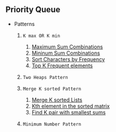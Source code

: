 ## Priority Queue 

- Patterns
   1. `K max OR K min`
       1. [Maximum Sum Combinations](https://practice.geeksforgeeks.org/problems/maximum-sum-combination/1)
       2. [Mininum Sum Combinations](https://leetcode.com/problems/find-k-pairs-with-smallest-sums/description/)
       3. [Sort Characters by Frequency](https://leetcode.com/problems/sort-characters-by-frequency/description/)
       4. [Top K Frequent elements](https://leetcode.com/problems/top-k-frequent-elements/description/)

  2. `Two Heaps Pattern`
 
  3. `Merge K sorted Pattern`
      1. [Merge K sorted Lists](https://leetcode.com/problems/merge-k-sorted-lists/description/)
      2. [Kth element in the sorted matrix](https://leetcode.com/problems/kth-smallest-element-in-a-sorted-matrix/description/)
      3. [Find K pair with smallest sums](https://leetcode.com/problems/find-k-pairs-with-smallest-sums/)
 
  4. `Minimum Number Pattern`
